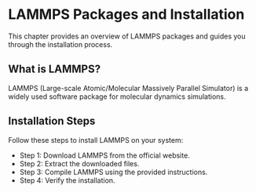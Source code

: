 # LAMMPS Packages and Installation

This chapter provides an overview of LAMMPS packages and guides you through the installation process.

## What is LAMMPS?

LAMMPS (Large-scale Atomic/Molecular Massively Parallel Simulator) is a widely used software package for molecular dynamics simulations.

## Installation Steps

Follow these steps to install LAMMPS on your system:
- Step 1: Download LAMMPS from the official website.
- Step 2: Extract the downloaded files.
- Step 3: Compile LAMMPS using the provided instructions.
- Step 4: Verify the installation.

